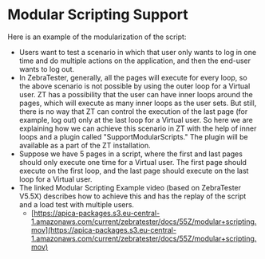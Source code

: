 # Modular Scripting Support

Here is an example of the modularization of the script:

* Users want to test a scenario in which that user only wants to log in one time and do multiple actions on the application, and then the end-user wants to log out.
* In ZebraTester, generally, all the pages will execute for every loop, so the above scenario is not possible by using the outer loop for a Virtual user. ZT has a possibility that the user can have inner loops around the pages, which will execute as many inner loops as the user sets. But still, there is no way that ZT can control the execution of the last page (for example, log out) only at the last loop for a Virtual user. So here we are explaining how we can achieve this scenario in ZT with the help of inner loops and a plugin called "SupportModularScripts." The plugin will be available as a part of the ZT installation.
* Suppose we have 5 pages in a script, where the first and last pages should only execute one time for a Virtual user. The first page should execute on the first loop, and the last page should execute on the last loop for a Virtual user.
* The linked Modular Scripting Example video (based on ZebraTester V5.5X) describes how to achieve this and has the replay of the script and a load test with multiple users.
  * [https://apica-packages.s3.eu-central-1.amazonaws.com/current/zebratester/docs/55Z/modular+scripting.mov](https://apica-packages.s3.eu-central-1.amazonaws.com/current/zebratester/docs/55Z/modular+scripting.mov)
